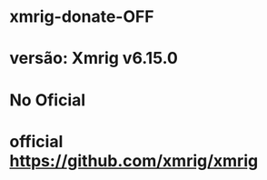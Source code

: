 # xmrig-donate-OFF 
# versão: Xmrig v6.15.0
# No Oficial
# official https://github.com/xmrig/xmrig

